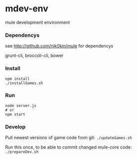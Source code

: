 # mdev-env
mule development environment

### Dependencys
 see http://github.com/nik0kin/mule for dependencys

 grunt-cli, broccoli-cli, bower

### Install

```
npm install
./installGames.sh
```

### Run

```
node server.js
# or
npm start
```

### Develop

Pull newest versions of game code from git:
```./updateGames.sh```


Run this once, to be able to commit changed mule-core code:
```./prepareDev.sh```
